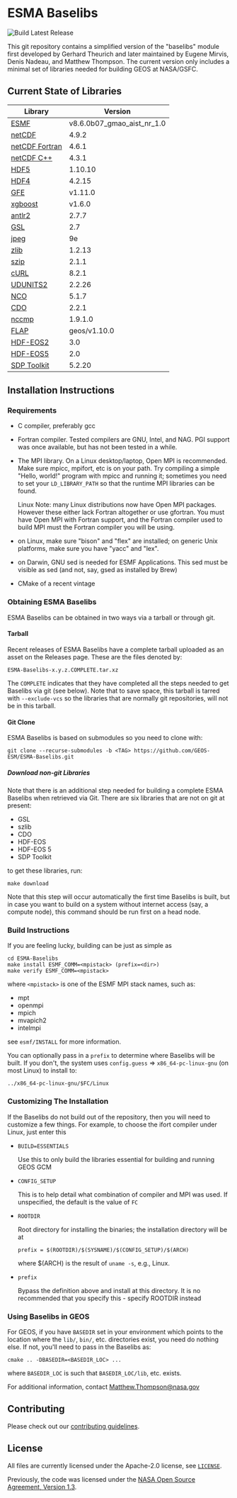 # ESMA Baselibs

![Build Latest Release](https://github.com/GEOS-ESM/ESMA-Baselibs/workflows/Build%20Baselibs/badge.svg?event=release)

This git repository contains a simplified version of the "baselibs"
module first developed by Gerhard Theurich and later maintained by
Eugene Mirvis, Denis Nadeau, and Matthew Thompson. The current version
only includes a minimal set of libraries needed for building GEOS at
NASA/GSFC.

## Current State of Libraries

| Library                                                     | Version                    |
| ---                                                         | ---                        |
| [ESMF](https://github.com/tclune/esmf)                      | v8.6.0b07_gmao_aist_nr_1.0 |
| [netCDF](https://github.com/Unidata/netcdf-c)               | 4.9.2                      |
| [netCDF Fortran](https://github.com/Unidata/netcdf-fortran) | 4.6.1                      |
| [netCDF C++](https://github.com/Unidata/netcdf-cxx4)        | 4.3.1                      |
| [HDF5](https://portal.hdfgroup.org/display/support)         | 1.10.10                    |
| [HDF4](https://portal.hdfgroup.org/display/support)         | 4.2.15                     |
| [GFE](https://github.com/Goddard-Fortran-Ecosystem/GFE)     | v1.11.0                    |
| [xgboost](https://github.com/dmlc/xgboost)                  | v1.6.0                     |
| [antlr2](https://www.antlr2.org/)                           | 2.7.7                      |
| [GSL](https://www.gnu.org/software/gsl/)                    | 2.7                        |
| [jpeg](http://www.ijg.org/)                                 | 9e                         |
| [zlib](http://www.zlib.net/)                                | 1.2.13                     |
| [szip](https://support.hdfgroup.org/doc_resource/SZIP/)     | 2.1.1                      |
| [cURL](https://curl.haxx.se/)                               | 8.2.1                      |
| [UDUNITS2](https://github.com/Unidata/UDUNITS-2)            | 2.2.26                     |
| [NCO](http://nco.sourceforge.net/)                          | 5.1.7                      |
| [CDO](https://code.mpimet.mpg.de/projects/cdo)              | 2.2.1                      |
| [nccmp](https://gitlab.com/remikz/nccmp)                    | 1.9.1.0                    |
| [FLAP](https://github.com/mathomp4/FLAP)                    | geos/v1.10.0               |
| [HDF-EOS2](https://wiki.earthdata.nasa.gov/display/DAS)     | 3.0                        |
| [HDF-EOS5](https://wiki.earthdata.nasa.gov/display/DAS)     | 2.0                        |
| [SDP Toolkit](https://wiki.earthdata.nasa.gov/display/DAS)  | 5.2.20                     |

## Installation Instructions

### Requirements

- C compiler, preferably gcc

- Fortran compiler. Tested compilers are GNU, Intel, and NAG.
  PGI support was once available, but has not been tested in a while.

- The MPI library. On a Linux desktop/laptop, Open MPI is recommended.
  Make sure mpicc, mpifort, etc is on your path. Try compiling a simple
  "Hello, world!" program with mpicc and running it; sometimes you need
  to set your `LD_LIBRARY_PATH` so that the runtime MPI libraries can be
  found.

  Linux Note: many Linux distributions now have Open MPI packages.
              However these either lack Fortran altogether or
              use gfortran. You must have Open MPI with Fortran
              support, and the Fortran compiler used to build MPI
              must the Fortran compiler you will be using.

- on Linux, make sure "bison" and "flex" are installed; on generic Unix
  platforms, make sure you have "yacc" and "lex".

- on Darwin, GNU sed is needed for ESMF Applications. This sed must be
  visible as sed (and not, say, gsed as installed by Brew)

- CMake of a recent vintage

### Obtaining ESMA Baselibs

ESMA Baselibs can be obtained in two ways via a tarball or through git.

#### Tarball

Recent releases of ESMA Baselibs have a complete tarball uploaded as an
asset on the Releases page. These are the files denoted by:
```
ESMA-Baselibs-x.y.z.COMPLETE.tar.xz
```

The `COMPLETE` indicates that they have completed all the steps needed
to get Baselibs via git (see below). Note that to save space, this
tarball is tarred with `--exclude-vcs` so the libraries that are
normally git repositories, will not be in this tarball.

#### Git Clone

ESMA Baselibs is based on submodules so you need to clone with:

```
git clone --recurse-submodules -b <TAG> https://github.com/GEOS-ESM/ESMA-Baselibs.git
```

##### Download non-git Libraries

Note that there is an additional step needed for building a complete
ESMA Baselibs when retrieved via Git. There are six libraries that are not on git at present:

* GSL
* szlib
* CDO
* HDF-EOS
* HDF-EOS 5
* SDP Toolkit

to get these libraries, run:
```
make download
```
Note that this step will occur automatically the first time Baselibs is
built, but in case you want to build on a system without internet
access (say, a compute node), this command should be run first on a head
node.

### Build Instructions

If you are feeling lucky, building can be just as simple as

```
cd ESMA-Baselibs
make install ESMF_COMM=<mpistack> (prefix=<dir>)
make verify ESMF_COMM=<mpistack>
```
where `<mpistack>` is one of the ESMF MPI stack names, such as:

- mpt
- openmpi
- mpich
- mvapich2
- intelmpi

see `esmf/INSTALL` for more information.

You can optionally pass in a `prefix` to determine where Baselibs will
be built. If you don't, the system uses `config.guess` =>
`x86_64-pc-linux-gnu` (on most Linux) to install to:
```
../x86_64-pc-linux-gnu/$FC/Linux
```

### Customizing The Installation

If the Baselibs do not build out of the repository, then you will
need to customize a few things. For example, to choose the ifort
compiler under Linux, just enter this

- `BUILD=ESSENTIALS`

  Use this to only build the libraries essential for building and
  running GEOS GCM

- `CONFIG_SETUP`

  This is to help detail what combination of compiler and
  MPI was used. If unspecified, the default is the value
  of `FC`

- `ROOTDIR`

  Root directory for installing the binaries; the installation directory
  will be at

  ```
  prefix = $(ROOTDIR)/$(SYSNAME)/$(CONFIG_SETUP)/$(ARCH)
  ```

  where $(ARCH) is the result of `uname -s`, e.g., Linux.

- `prefix`

  Bypass the definition above and install at this directory. It is no
  recommended that you specify this - specify ROOTDIR instead

### Using Baselibs in GEOS

For GEOS, if you have `BASEDIR` set in your environment which points to the location where
the `lib/`, `bin/`, etc. directories exist, you need do nothing else.
If not, you'll need to pass in the Baselibs as:

```
cmake .. -DBASEDIR=<BASEDIR_LOC> ...
```
where `BASEDIR_LOC` is such that `BASEDIR_LOC/lib`, etc. exists.

For additional information, contact Matthew.Thompson@nasa.gov


## Contributing

Please check out our [contributing guidelines](CONTRIBUTING.md).

## License

All files are currently licensed under the Apache-2.0 license, see [`LICENSE`](LICENSE).

Previously, the code was licensed under the [NASA Open Source Agreement, Version 1.3](LICENSE-NOSA).
